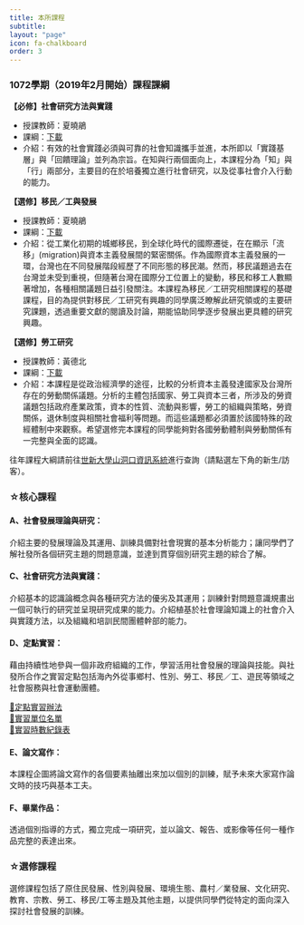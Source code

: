 ```yaml
---
title: 本所課程
subtitle: 
layout: "page"
icon: fa-chalkboard
order: 3
---
```


### 1072學期（2019年2月開始）課程課綱

**【必修】社會研究方法與實踐**

- 授課教師：夏曉鵑  
- 課綱：[下載](download/lessons/107下社會研究方法與實踐課程大綱.docx)
- 介紹：有效的社會實踐必須與可靠的社會知識攜手並進，本所即以「實踐基層」與「回饋理論」並列為宗旨。在知與行兩個面向上，本課程分為「知」與「行」兩部分，主要目的在於培養獨立進行社會研究，以及從事社會介入行動的能力。

**【選修】移民／工與發展**

- 授課教師：夏曉鵑  
- 課綱：[下載](download/lessons/107下移民工與發展.docx)
- 介紹：從工業化初期的城鄉移民，到全球化時代的國際遷徙，在在顯示「流移」(migration)與資本主義發展間的緊密關係。作為國際資本主義發展的一環，台灣也在不同發展階段經歷了不同形態的移民潮。然而，移民議題過去在台灣並未受到重視，但隨著台灣在國際分工位置上的變動，移民和移工人數顯著增加，各種相關議題日益引發關注。本課程為移民／工研究相關課程的基礎課程，目的為提供對移民／工研究有興趣的同學廣泛瞭解此研究領或的主要研究課題，透過重要文獻的閱讀及討論，期能協助同學逐步發展出更具體的研究興趣。

**【選修】勞工研究**

- 授課教師：黃德北
- 課綱：[下載](download/lessons/勞工研究18社發所.doc)
- 介紹：本課程是從政治經濟學的途徑，比較的分析資本主義發達國家及台灣所存在的勞動關係議題。分析的主體包括國家、勞工與資本三者，所涉及的勞資議題包括政府產業政策，資本的性質、流動與影響，勞工的組織與策略，勞資關係，退休制度與相關社會福利等問題。而這些議題都必須置於該國特殊的政經體制中來觀察。希望選修完本課程的同學能夠對各國勞動體制與勞動關係有一完整與全面的認識。



往年課程大綱請前往[世新大學山洞口資訊系統](https://ap2.shu.edu.tw/STU1/Index.aspx)進行查詢（請點選左下角的新生/訪客）。

### ☆核心課程

#### A、社會發展理論與研究：
介紹主要的發展理論及其運用、訓練具備對社會現實的基本分析能力；讓同學們了解社發所各個研究主題的問題意識，並達到貫穿個別研究主題的綜合了解。

#### C、社會研究方法與實踐：
介紹基本的認識論概念與各種研究方法的優劣及其運用；訓練針對問題意識規畫出一個可執行的研究並呈現研究成果的能力。介紹植基於社會理論知識上的社會介入與實踐方法，以及組織和培訓民間團體幹部的能力。

#### D、定點實習：
藉由持續性地參與一個非政府組織的工作，學習活用社會發展的理論與技能。與社發所合作之實習定點包括海內外從事鄉村、性別、勞工、移民／工、遊民等領域之社會服務與社會運動團體。

[📁定點實習辦法](download/定點實習辦法901025.doc)   
[📁實習單位名單](download/實習單位分類.docx)   
[📁實習時數紀錄表](download/實習時數紀錄表.doc)   

#### E、論文寫作：
本課程企圖將論文寫作的各個要素抽離出來加以個別的訓練，賦予未來大家寫作論文時的技巧與基本工夫。

#### F、畢業作品：
透過個別指導的方式，獨立完成一項研究，並以論文、報告、或影像等任何一種作品完整的表達出來。

### ☆選修課程

選修課程包括了原住民發展、性別與發展、環境生態、農村／業發展、文化研究、教育、宗教、勞工、移民/工等主題及其他主題，以提供同學們從特定的面向深入探討社會發展的訓練。
